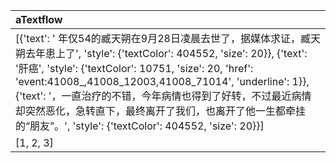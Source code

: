 |aTextflow|
|:--|
|[{'text': '    年仅54的臧天朔在9月28日凌晨去世了，据媒体求证，臧天朔去年患上了', 'style': {'textColor': 404552, 'size': 20}}, {'text': '肝癌', 'style': {'textColor': 10751, 'size': 20, 'href': 'event:41008_,41008_12003,41008_71014', 'underline': 1}}, {'text': '，一直治疗的不错，今年病情也得到了好转，不过最近病情却突然恶化，急转直下，最终离开了我们，也离开了他一生都牵挂的“朋友”。', 'style': {'textColor': 404552, 'size': 20}}]|
|[1, 2, 3]|
